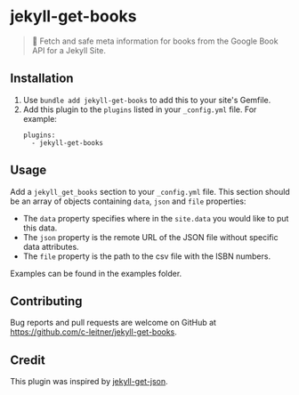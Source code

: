 # jekyll-get-books
> 💎 Fetch and safe meta information for books from the Google Book API for a Jekyll Site.



## Installation

1. Use `bundle add jekyll-get-books` to add this to your site's Gemfile.
2. Add this plugin to the `plugins` listed in your `_config.yml` file. For example:
    ```
    plugins:
      - jekyll-get-books
    ```

## Usage

Add a `jekyll_get_books` section to your `_config.yml` file. This section should be an array of objects containing `data`, `json` and `file`  properties:
* The `data` property specifies where in the `site.data` you would like to put this data.
* The `json` property is the remote URL of the JSON file without specific data attributes.
* The `file` property is the path to the csv file with the ISBN numbers.

Examples can be found in the examples folder.

## Contributing

Bug reports and pull requests are welcome on GitHub at https://github.com/c-leitner/jekyll-get-books.

## Credit

This plugin was inspired by [jekyll-get-json](https://github.com/brockfanning/jekyll-get-json).